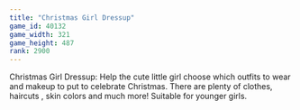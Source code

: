```yaml
---
title: "Christmas Girl Dressup"
game_id: 40132
game_width: 321
game_height: 487
rank: 2900
---
```

Christmas Girl Dressup: Help the cute little girl choose which outfits to wear and makeup to put to celebrate Christmas.
There are plenty of clothes, haircuts , skin colors and much more! Suitable for younger girls.